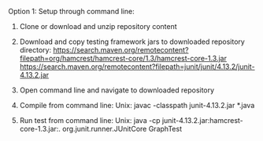 
Option 1: Setup through command line:

1. Clone or download and unzip repository content

2. Download and copy testing framework jars to downloaded repository directory:
https://search.maven.org/remotecontent?filepath=org/hamcrest/hamcrest-core/1.3/hamcrest-core-1.3.jar
https://search.maven.org/remotecontent?filepath=junit/junit/4.13.2/junit-4.13.2.jar

3. Open command line and navigate to downloaded repository

4. Compile from command line:
Unix:
javac -classpath junit-4.13.2.jar *.java

5. Run test from command line:
Unix:
java -cp junit-4.13.2.jar:hamcrest-core-1.3.jar:. org.junit.runner.JUnitCore GraphTest
